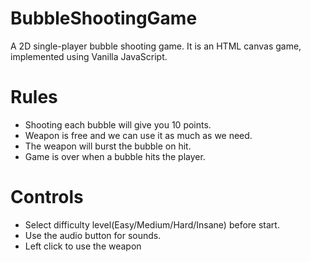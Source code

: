 # BubbleShootingGame
A 2D single-player bubble shooting game. It is an HTML canvas game, implemented using Vanilla JavaScript.

# Rules
- Shooting each bubble will give you 10 points.
- Weapon is free and we can use it as much as we need.
- The weapon will burst the bubble on hit.
- Game is over when a bubble hits the player.

# Controls
- Select difficulty level(Easy/Medium/Hard/Insane) before start.
- Use the audio button for sounds.
- Left click to use the weapon


